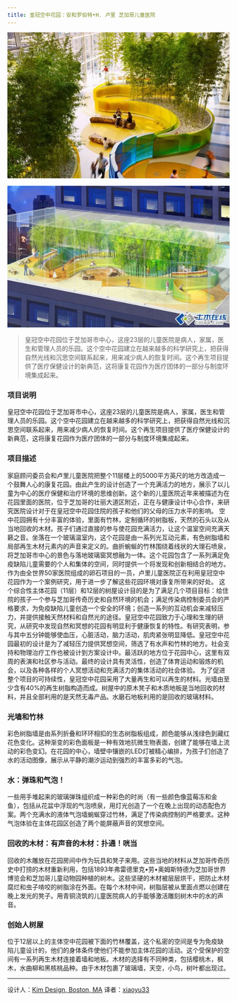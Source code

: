 ```yaml
---
title: 皇冠空中花园：安和罗伯特•H. 卢里 芝加哥儿童医院
---
```


![皇冠空中花园](/img/hgkzhy-1.jpg)

![皇冠空中花园](/img/hgkzhy-2.jpg)

> 皇冠空中花园位于芝加哥市中心，这座23层的儿童医院是病人，家属，医生和管理人员的乐园。这个空中花园建立在越来越多的科学研究上，把获得自然光线和沉思空间联系起来，用来减少病人的恢复时间。这个再生项目提供了医疗保健设计的新典范，这将康复花园作为医疗团体的一部分与制度环境集成起来。

### 项目说明 ###
皇冠空中花园位于芝加哥市中心，这座23层的儿童医院是病人，家属，医生和管理人员的乐园。这个空中花园建立在越来越多的科学研究上，把获得自然光线和沉思空间联系起来，用来减少病人的恢复时间。这个再生项目提供了医疗保健设计的新典范，这将康复花园作为医疗团体的一部分与制度环境集成起来。

### 项目描述 ###
家庭顾问委员会和卢里儿童医院把整个11层楼上的5000平方英尺的地方改造成一个鼓舞人心的康复花园。由此产生的设计创造了一个充满活力的地方，展示了以儿童为中心的医疗保健和治疗环境的思维创新。这个新的儿童医院近年来被描述为在花园里面的医院，位于芝加哥的壮丽大道区附近，正在与健康设计中心合作，来研究医院设计对于在皇冠空中花园住院的孩子和他们的父母的压力水平的影响。
空中花园拥有十分丰富的体验，里面有竹林，定制循环的树脂板，天然的石头以及从当地回收的木材。孩子们通过直接的参与使花园充满活力，让这个温室空间充满天籁之音。坐落在一个玻璃温室内，这个花园是由一系列光互动元素，有色树脂墙和局部再生木材元素内的声音来定义的。曲折蜿蜒的竹林围绕着线状的大理石喷泉，将芝加哥市中心的景色与落地玻璃窗冥想融为一体。这个花园包含了一系列满足免疫缺陷儿童需要的个人和集体的空间，同时提供一个将发现和创新相结合的地方。作为由全世界50家医院组成的卵石项目的一员，卢里儿童医院正在利用皇冠空中花园作为一个案例研究，用于进一步了解这些花园环境对康复所带来的好处。
这个综合性主体花园（11层）和12层的树屋设计目的是为了满足几个项目目标：给住院的孩子一个参与芝加哥传奇历史和自然环境的机会；满足传染病控制委员会的严格要求，为免疫缺陷儿童创造一个安全的环境；创造一系列的互动机会来减轻压力，并提供接触天然材料和自然光的途径。皇冠空中花园致力于心理和生理的研究，从研究中发现自然和冥想的花园有明显利于健康恢复的特性。有研究表明，参与其中五分钟能够使血压，心脏活动，脑力活动，肌肉紧张明显降低。皇冠空中花园最初的设计是为了减轻压力提供冥想空间，筛选了有水声和竹林的地方。社会支持和物理治疗工作也被设计到方案设计中。最活跃的地方位于花园中心，这里有双周的表演和社区参与活动。最终的设计具有灵活性，创造了体育运动和锻炼的机会，以及各种各样的个人冥想活动和充满活力的集体活动的社会体验。
为了促进整个项目的可持续性，皇冠空中花园采用了大量再生和可以再生的材料。光墙由至少含有40%的再生树脂构造而成。树屋中的原木凳子和木质地板是当地回收的材料，并且全部利用的是天然无毒产品。水磨石地板利用的是回收的玻璃材料。

### 光墙和竹林 ###
彩色树脂墙是由系列折叠和环环相扣的生态树脂板组成，颜色能够从浅绿色到藏红花色变化。这种渐变的彩色面板是一种有效地抗微生物表面，创建了能够在墙上流动的彩色变幻。在花园的中心，墙壁中镶嵌的LED灯被精心编排，为孩子们创造了水的活动图像，展示从平静的潮汐运动到强烈的丰富多彩的气泡。

### 水：弹珠和气泡！ ###
一些用手堆起来的玻璃弹珠组织成一种彩色的时尚（有一些颜色像蓝莓冻和金鱼），包括从花盆中浮现的气泡喷泉，用灯光创造了一个在晚上出现的动态配色方案。两个充满水的液体气泡墙蜿蜒穿过竹林，满足了传染病控制的严格要求。这种气泡体验在主体花园区创造了两个能屏蔽声音的冥想空间。

### 回收的木材：有声音的木材：扑通！咣当 ###
回收的木雕放在花园房间中作为玩具和凳子来用。这些当地的材料从芝加哥传奇历史中打捞的木材重新利用，包括1893年弗雷德里克•劳•奥姆斯特德为芝加哥世界博览会和芝加哥儿童动物园种植的树木。这些坚硬的木材被层层烘干，把防止木材腐烂和虫子啃咬的树脂涂在外面。在每个木材中间，树脂层被从里面点燃以创建在晚上发光的凳子。用青铜浇筑的儿童医院病人的手能够激活雕刻树木中的水的声音。

### 创始人树屋 ###
位于12层以上的主体空中花园被下面的竹林覆盖，这个私密的空间是专为免疫缺陷儿童设计的，他们的身体条件使他们不能参加主体花园的活动。这个受保护的空间有一系列再生木材连接着墙和地板。木材的选择有不同种类，包括樱桃木，枫木，水曲柳和黑核桃品种。由于木材包裹了玻璃墙，天空，小鸟，树叶都出现过。



--------------------------------------------------------------------------------


设计人：[Kim Design, Boston, MA][a]
译者：[xiaoyu33](https://github.com/xiaoyu33)


[a]:http://myk-d.com
